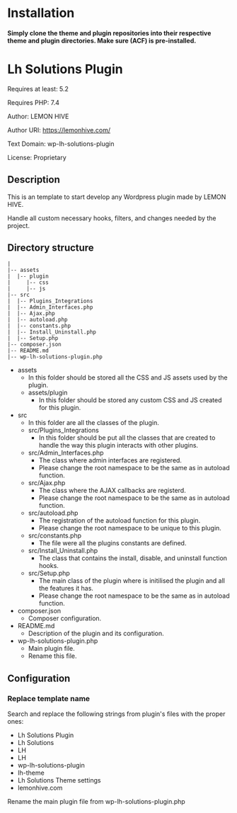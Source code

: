 <h1>Installation</h1>
<h4>Simply clone the theme and plugin repositories into their respective theme and plugin directories. Make sure (ACF) is pre-installed.</h4>



# Lh Solutions Plugin #

Requires at least: 5.2

Requires PHP:      7.4

Author:            LEMON HIVE

Author URI:        https://lemonhive.com/

Text Domain:       wp-lh-solutions-plugin

License:           Proprietary

## Description ##

This is an template to start develop any Wordpress plugin made by LEMON HIVE.

Handle all custom necessary hooks, filters, and changes needed by the project.

## Directory structure ##

```
|
|-- assets
|  |-- plugin
|     |-- css
|     |-- js
|-- src
|  |-- Plugins_Integrations
|  |-- Admin_Interfaces.php
|  |-- Ajax.php
|  |-- autoload.php
|  |-- constants.php
|  |-- Install_Uninstall.php
|  |-- Setup.php
|-- composer.json
|-- README.md
|-- wp-lh-solutions-plugin.php
```

* assets
  * In this folder should be stored all the CSS and JS assets used by the plugin.
  * assets/plugin
    * In this folder should be stored any custom CSS and JS created for this plugin.
* src
  * In this folder are all the classes of the plugin.
  * src/Plugins_Integrations
    * In this folder should be put all the classes that are created to handle the way this plugin interacts with other plugins.
  * src/Admin_Interfaces.php
    * The class where admin interfaces are registered.
    * Please change the root namespace to be the same as in autoload function.
  * src/Ajax.php
    * The class where the AJAX callbacks are registerd.
    * Please change the root namespace to be the same as in autoload function.
  * src/autoload.php
    * The registration of the autoload function for this plugin.
    * Please change the root namespace to be unique to this plugin.
  * src/constants.php
    * The file were all the plugins constants are defined.
  * src/Install_Uninstall.php
    * The class that contains the install, disable, and uninstall function hooks.
  * src/Setup.php
    * The main class of the plugin where is initilised the plugin and all the features it has.
    * Please change the root namespace to be the same as in autoload function.
* composer.json
  * Composer configuration.
* README.md
  * Description of the plugin and its configuration.
* wp-lh-solutions-plugin.php
  * Main plugin file.
  * Rename this file.

## Configuration ##

### Replace template name ###

Search and replace the following strings from plugin's files with the proper ones:
* Lh Solutions Plugin
* Lh Solutions
* LH
* LH
* wp-lh-solutions-plugin
* lh-theme
* Lh Solutions Theme settings
* lemonhive.com

Rename the main plugin file from wp-lh-solutions-plugin.php
